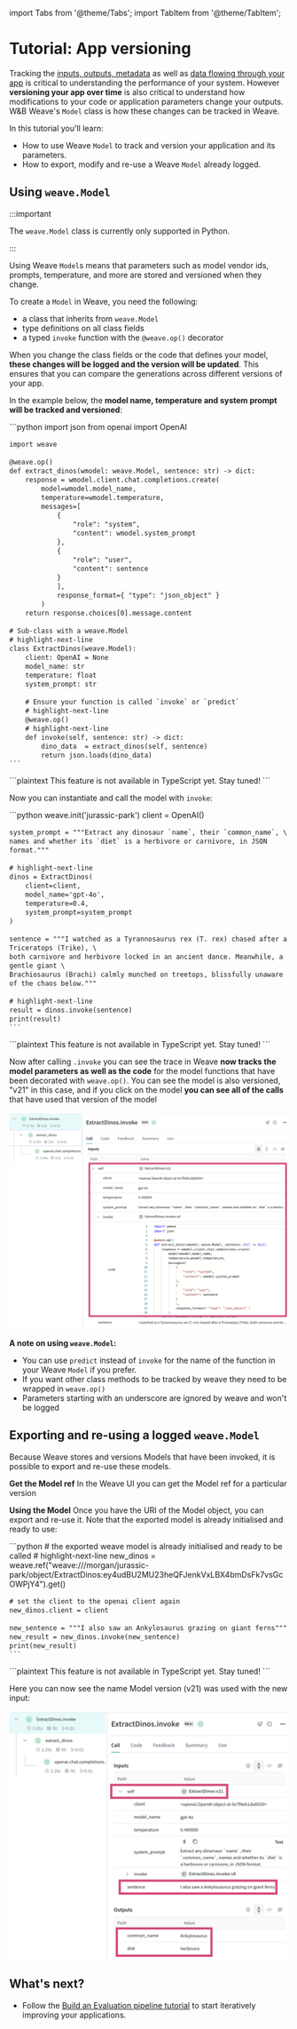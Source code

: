 import Tabs from '@theme/Tabs';
import TabItem from '@theme/TabItem';

# Tutorial: App versioning

Tracking the [inputs, outputs, metadata](/quickstart) as well as [data flowing through your app](/tutorial-tracing_2) is critical to understanding the performance of your system. However **versioning your app over time** is also critical to understand how modifications to your code or application parameters change your outputs. W&B Weave's `Model` class is how these changes can be tracked in Weave.

In this tutorial you'll learn:

- How to use Weave `Model` to track and version your application and its parameters.
- How to export, modify and re-use a Weave `Model` already logged.

## Using `weave.Model`

:::important

The `weave.Model` class is currently only supported in Python.

:::

Using Weave `Model`s means that parameters such as model vendor ids, prompts, temperature, and more are stored and versioned when they change.

To create a `Model` in Weave, you need the following:

- a class that inherits from `weave.Model`
- type definitions on all class fields
- a typed `invoke` function with the `@weave.op()` decorator

When you change the class fields or the code that defines your model, **these changes will be logged and the version will be updated**. This ensures that you can compare the generations across different versions of your app.

In the example below, the **model name, temperature and system prompt will be tracked and versioned**:

<Tabs groupId="programming-language" queryString>
  <TabItem value="python" label="Python" default>
    ```python
    import json
    from openai import OpenAI

    import weave

    @weave.op()
    def extract_dinos(wmodel: weave.Model, sentence: str) -> dict:
        response = wmodel.client.chat.completions.create(
            model=wmodel.model_name,
            temperature=wmodel.temperature,
            messages=[
                {
                    "role": "system",
                    "content": wmodel.system_prompt
                },
                {
                    "role": "user",
                    "content": sentence
                }
                ],
                response_format={ "type": "json_object" }
            )
        return response.choices[0].message.content

    # Sub-class with a weave.Model
    # highlight-next-line
    class ExtractDinos(weave.Model):
        client: OpenAI = None
        model_name: str
        temperature: float
        system_prompt: str

        # Ensure your function is called `invoke` or `predict`
        # highlight-next-line
        @weave.op()
        # highlight-next-line
        def invoke(self, sentence: str) -> dict:
            dino_data  = extract_dinos(self, sentence)
            return json.loads(dino_data)
    ```

  </TabItem>
  <TabItem value="typescript" label="TypeScript">
    ```plaintext
    This feature is not available in TypeScript yet.  Stay tuned!
    ```
  </TabItem>
</Tabs>

Now you can instantiate and call the model with `invoke`:

<Tabs groupId="programming-language" queryString>
  <TabItem value="python" label="Python" default>
    ```python
    weave.init('jurassic-park')
    client = OpenAI()

    system_prompt = """Extract any dinosaur `name`, their `common_name`, \
    names and whether its `diet` is a herbivore or carnivore, in JSON format."""

    # highlight-next-line
    dinos = ExtractDinos(
        client=client,
        model_name='gpt-4o',
        temperature=0.4,
        system_prompt=system_prompt
    )

    sentence = """I watched as a Tyrannosaurus rex (T. rex) chased after a Triceratops (Trike), \
    both carnivore and herbivore locked in an ancient dance. Meanwhile, a gentle giant \
    Brachiosaurus (Brachi) calmly munched on treetops, blissfully unaware of the chaos below."""

    # highlight-next-line
    result = dinos.invoke(sentence)
    print(result)
    ```

  </TabItem>
  <TabItem value="typescript" label="TypeScript">
    ```plaintext
    This feature is not available in TypeScript yet.  Stay tuned!
    ```
  </TabItem>
</Tabs>

Now after calling `.invoke` you can see the trace in Weave **now tracks the model parameters as well as the code** for the model functions that have been decorated with `weave.op()`. You can see the model is also versioned, "v21" in this case, and if you click on the model **you can see all of the calls** that have used that version of the model

![Re-using a weave model](../static/img/tutorial-model_invoke3.png)

**A note on using `weave.Model`:**

- You can use `predict` instead of `invoke` for the name of the function in your Weave `Model` if you prefer.
- If you want other class methods to be tracked by weave they need to be wrapped in `weave.op()`
- Parameters starting with an underscore are ignored by weave and won't be logged

## Exporting and re-using a logged `weave.Model`

Because Weave stores and versions Models that have been invoked, it is possible to export and re-use these models.

**Get the Model ref**
In the Weave UI you can get the Model ref for a particular version

**Using the Model**
Once you have the URI of the Model object, you can export and re-use it. Note that the exported model is already initialised and ready to use:

<Tabs groupId="programming-language" queryString>
  <TabItem value="python" label="Python" default>
    ```python
    # the exported weave model is already initialised and ready to be called
    # highlight-next-line
    new_dinos = weave.ref("weave:///morgan/jurassic-park/object/ExtractDinos:ey4udBU2MU23heQFJenkVxLBX4bmDsFk7vsGcOWPjY4").get()

    # set the client to the openai client again
    new_dinos.client = client

    new_sentence = """I also saw an Ankylosaurus grazing on giant ferns"""
    new_result = new_dinos.invoke(new_sentence)
    print(new_result)
    ```

  </TabItem>
  <TabItem value="typescript" label="TypeScript">
    ```plaintext
    This feature is not available in TypeScript yet.  Stay tuned!
    ```
  </TabItem>
</Tabs>

Here you can now see the name Model version (v21) was used with the new input:

![Re-using a weave model](../static/img/tutorial-model_re-use.png)

## What's next?

- Follow the [Build an Evaluation pipeline tutorial](/tutorial-eval) to start iteratively improving your applications.
